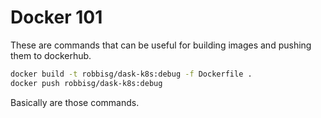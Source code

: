 # Docker 101
These are commands that can be useful for building images and pushing them to dockerhub.

```bash
docker build -t robbisg/dask-k8s:debug -f Dockerfile .
docker push robbisg/dask-k8s:debug
```

Basically are those commands.
